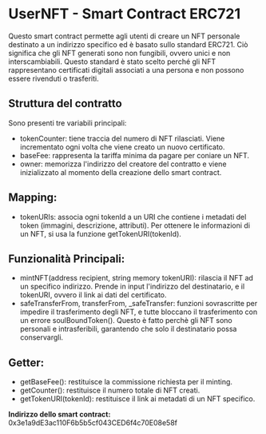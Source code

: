 # UserNFT - Smart Contract ERC721

Questo smart contract permette agli utenti di creare un NFT personale destinato a un indirizzo specifico ed è basato sullo standard ERC721. Ciò significa che gli NFT generati sono non fungibili, ovvero unici e non interscambiabili. Questo standard è stato scelto perché gli NFT rappresentano certificati digitali associati a una persona e non possono essere rivenduti o trasferiti.

## Struttura del contratto

Sono presenti tre variabili principali:

- tokenCounter: tiene traccia del numero di NFT rilasciati. Viene incrementato ogni volta che viene creato un nuovo certificato.
- baseFee: rappresenta la tariffa minima da pagare per coniare un NFT.
- owner: memorizza l'indirizzo del creatore del contratto e viene inizializzato al momento della creazione dello smart contract.

## Mapping:
- tokenURIs: associa ogni tokenId a un URI che contiene i metadati del token (immagini, descrizione, attributi). Per ottenere le informazioni di un NFT, si usa la funzione getTokenURI(tokenId).

## Funzionalità Principali:
- mintNFT(address recipient, string memory tokenURI): rilascia il NFT ad un specifico indirizzo. Prende in input l'indirizzo del destinatario, e il tokenURI, ovvero il link ai dati del certificato. 
- safeTransferFrom, transferFrom, _safeTransfer: funzioni sovrascritte per impedire il trasferimento degli NFT, e tutte bloccano il trasferimento con un errore soulBoundToken(). Questo è fatto perchè gli NFT sono personali e intrasferibili, garantendo che solo il destinatario possa conservargli.

## Getter:
- getBaseFee(): restituisce la commissione richiesta per il minting.
- getCounter(): restituisce il numero totale di NFT creati.
- getTokenURI(tokenId): restituisce il link ai metadati di un NFT specifico.

**Indirizzo dello smart contract:** 0x3e1a9dE3ac110F6b5b5cf043CED6f4c70E08e58f
